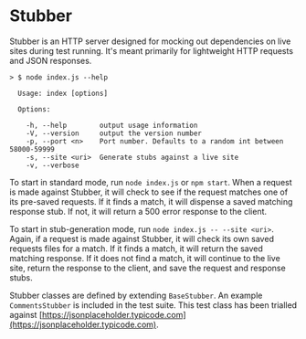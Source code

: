 # Stubber
Stubber is an HTTP server designed for mocking out dependencies on live sites during test running. It's meant primarily for lightweight HTTP requests and JSON responses.

```
> $ node index.js --help

  Usage: index [options]

  Options:

    -h, --help        output usage information
    -V, --version     output the version number
    -p, --port <n>    Port number. Defaults to a random int between 58000-59999
    -s, --site <uri>  Generate stubs against a live site
    -v, --verbose
```

To start in standard mode, run `node index.js` or `npm start`. When a request is made against Stubber, it will check to see if the request matches one of its pre-saved requests. If it finds a match, it will dispense a saved matching response stub. If not, it will return a 500 error response to the client.

To start in stub-generation mode, run `node index.js -- --site <uri>`. Again, if a request is made against Stubber, it will check its own saved requests files for a match. If it finds a match, it will return the saved matching response. If it does not find a match, it will continue to the live site, return the response to the client, and save the request and response stubs.

Stubber classes are defined by extending `BaseStubber`. An example `CommentsStubber` is included in the test suite. This test class has been trialled against [https://jsonplaceholder.typicode.com](https://jsonplaceholder.typicode.com).